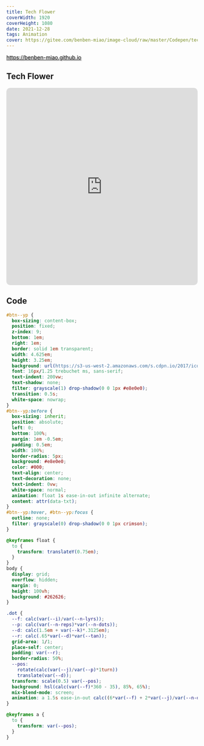 ```yaml
---
title: Tech Flower
coverWidth: 1920
coverHeight: 1080
date: 2021-12-28
tags: Animation
cover: https://gitee.com/benben-miao/image-cloud/raw/master/Codepen/tech-flower.png
---
```


<!-- <div style="background-color: #eeeeee; width: 120px; padding:5px 20px; border-radius: 3px;">Read More</div> -->
<!-- more -->

<div class="card">
  <a href="https://benben-miao.github.io" style="text-shadow: 1px 1px 3px #888;">https://benben-miao.github.io</a>
</div>

## Tech Flower

<div class="frame">
  <iframe frameborder="0" allowfullscreen mozallowfullscreen="true" webkitallowfullscreen="true" allow="fullscreen; autoplay; vr" 
  style="width: 100%; height: 520px; border-radius: 10px;" 
  src="https://benben-miao.gitee.io/beautiful-code/tech-flower/dist/index.html">
  </iframe>
</div>

## Code

``` css
#btn--yp {
  box-sizing: content-box;
  position: fixed;
  z-index: 9;
  bottom: 1em;
  right: 1em;
  border: solid 1em transparent;
  width: 4.625em;
  height: 3.25em;
  background: url(https://s3-us-west-2.amazonaws.com/s.cdpn.io/2017/icon-yp.svg) 50%/cover content-box;
  font: 16px/1.25 trebuchet ms, sans-serif;
  text-indent: 200vw;
  text-shadow: none;
  filter: grayscale(1) drop-shadow(0 0 1px #e8e0e0);
  transition: 0.5s;
  white-space: nowrap;
}
#btn--yp:before {
  box-sizing: inherit;
  position: absolute;
  left: 0;
  bottom: 100%;
  margin: 1em -0.5em;
  padding: 0.5em;
  width: 100%;
  border-radius: 5px;
  background: #e8e0e0;
  color: #000;
  text-align: center;
  text-decoration: none;
  text-indent: 0vw;
  white-space: normal;
  animation: float 1s ease-in-out infinite alternate;
  content: attr(data-txt);
}
#btn--yp:hover, #btn--yp:focus {
  outline: none;
  filter: grayscale(0) drop-shadow(0 0 1px crimson);
}

@keyframes float {
  to {
    transform: translateY(0.75em);
  }
}
body {
  display: grid;
  overflow: hidden;
  margin: 0;
  height: 100vh;
  background: #262626;
}

.dot {
  --f: calc(var(--i)/var(--n-lyrs));
  --p: calc(var(--n-reps)*var(--n-dots));
  --d: calc(1.5em + var(--k)*.3125em);
  --r: calc(.65*var(--d)*var(--tan));
  grid-area: 1/1;
  place-self: center;
  padding: var(--r);
  border-radius: 50%;
  --pos:
  	rotate(calc(var(--j)/var(--p)*1turn))
  	translate(var(--d));
  transform: scale(0.5) var(--pos);
  background: hsl(calc(var(--f)*360 - 35), 85%, 65%);
  mix-blend-mode: screen;
  animation: a 1.5s ease-in-out calc((6*var(--f) + 2*var(--j)/var(--n-dots) - 19)*1.5s) infinite alternate;
}

@keyframes a {
  to {
    transform: var(--pos);
  }
}
```